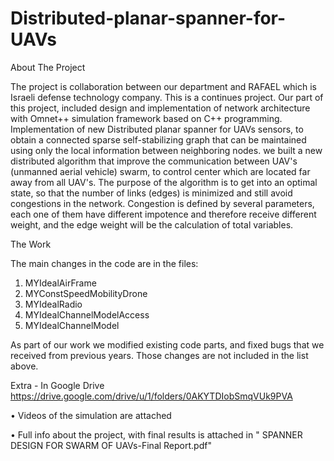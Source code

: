 # Distributed-planar-spanner-for-UAVs

About The Project

The project is collaboration between our department and RAFAEL which is Israeli defense technology company. This is a continues project.
 Our part of this project,
included design and implementation of network architecture with Omnet++ simulation framework based on C++ programming. Implementation of new Distributed planar spanner for UAVs sensors, to obtain a connected sparse self-stabilizing graph that can be maintained using only the local information between neighboring nodes.
we built a new distributed algorithm that improve the communication between UAV's (unmanned aerial vehicle) swarm, to control center which are located far away from all UAV's. The purpose of the algorithm is to get into an optimal state, so that the number of links (edges) is minimized and still avoid congestions in the network. Congestion is defined by several parameters, each one of them have different impotence and therefore receive different weight, and the edge weight will be the calculation of total variables.

The Work

The main changes in the code are in the files: 
1.  MYIdealAirFrame 
2.  MYConstSpeedMobilityDrone 
3.  MYIdealRadio 
4.  MYIdealChannelModelAccess
5.  MYIdealChannelModel 

As part of our work we modified existing code parts, and fixed bugs that we received from previous years. Those changes are not included in the list above.  

Extra - In Google Drive
https://drive.google.com/drive/u/1/folders/0AKYTDIobSmqVUk9PVA

•	Videos of the simulation are attached 

•	Full info about the project, with final results is attached in " SPANNER DESIGN FOR SWARM OF UAVs-Final Report.pdf"
